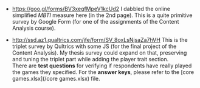 - https://goo.gl/forms/BV3xegfMpeV1kcUd2
I dabbled the online simplified *MBTI* measure here (in the 2nd page). This is a quite primitive survey by Google Form (for one of the assignments of the Content Analysis course).  

- http://ssd.az1.qualtrics.com/jfe/form/SV_8oxLsNjsaZa7hVH
This is the triplet survey by Qultrics with some JS (for the final project of the Content Analysis). My thesis survey could expand on that, preserving and tuning the triplet part while adding the player trait section.  
There are **test questions** for verifying if respondents have really played the games they specified. For the **answer keys**, please refer to the [core games.xlsx](/core games.xlsx) file.
